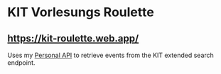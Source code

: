 # KIT Vorlesungs Roulette

## https://kit-roulette.web.app/

Uses my [Personal API](https://github.com/MatthiasHarzer/personal_api) to retrieve events from the KIT extended search endpoint.
